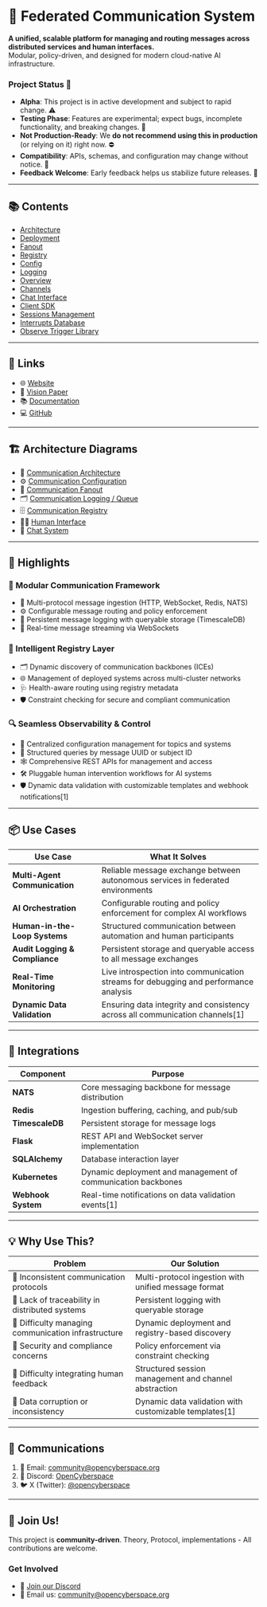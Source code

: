 # 🚀 Federated Communication System

**A unified, scalable platform for managing and routing messages across distributed services and human interfaces.**  
Modular, policy-driven, and designed for modern cloud-native AI infrastructure.

### Project Status 🚧

* **Alpha**: This project is in active development and subject to rapid change. ⚠️
* **Testing Phase**: Features are experimental; expect bugs, incomplete functionality, and breaking changes. 🧪
* **Not Production-Ready**: We **do not recommend using this in production** (or relying on it) right now. ⛔
* **Compatibility**: APIs, schemas, and configuration may change without notice. 🔄
* **Feedback Welcome**: Early feedback helps us stabilize future releases. 💬

---

## 📚 Contents 

* [Architecture](https://openmesh-internal.pages.dev/communication/architecture)
* [Deployment](https://openmesh-internal.pages.dev/communication/deployment)
* [Fanout](https://openmesh-internal.pages.dev/communication/fanout)
* [Registry](https://openmesh-internal.pages.dev/communication/registry)
* [Config](https://openmesh-internal.pages.dev/communication/config)
* [Logging](https://openmesh-internal.pages.dev/communication/logging)
* [Overview](https://openmesh-internal.pages.dev/communication/human-interface/architecture)
* [Channels](https://openmesh-internal.pages.dev/communication/human-interface/channels)
* [Chat Interface](https://openmesh-internal.pages.dev/communication/human-interface/chat)
* [Client SDK](https://openmesh-internal.pages.dev/communication/human-interface/client.md)
* [Sessions Management](https://openmesh-internal.pages.dev/communication/human-interface/sessions)
* [Interrupts Database](https://openmesh-internal.pages.dev/interrupts/interrupts_db)
* [Observe Trigger Library](https://openmesh-internal.pages.dev/interrupts/observe_trigger_lib)


---

## 🔗 Links

* 🌐 [Website](https://contracts-grid-internal.pages.dev/)
* 📄 [Vision Paper](https://resources.aigr.id/)
* 📚 [Documentation](https://openmesh-internal.pages.dev)
* 💻 [GitHub](https://github.com/opencyber-space/OpenMe.sh)

---

## 🏗 Architecture Diagrams

* 📡 [Communication Architecture](https://openmesh-internal.pages.dev/images/communication.png)
* ⚙ [Communication Configuration](https://openmesh-internal.pages.dev/images/communication-config.png)
* 🔀 [Communication Fanout](https://openmesh-internal.pages.dev/images/communication-fanout.png)
* 🗂 [Communication Logging / Queue](https://openmesh-internal.pages.dev/images/communication-queue.png)
* 🗄 [Communication Registry](https://openmesh-internal.pages.dev/images/communication-registry.png)
* 🧑‍💻 [Human Interface](https://openmesh-internal.pages.dev/images/communication-human-interface.png)
* 💬 [Chat System](https://openmesh-internal.pages.dev/images/communication-chat.png)

---

## 🌟 Highlights

### 🧱 Modular Communication Framework
- 📡 Multi-protocol message ingestion (HTTP, WebSocket, Redis, NATS)
- ⚙️ Configurable message routing and policy enforcement
- 💾 Persistent message logging with queryable storage (TimescaleDB)
- 🔄 Real-time message streaming via WebSockets

### 🧠 Intelligent Registry Layer
- 🗂️ Dynamic discovery of communication backbones (ICEs)
- 🌐 Management of deployed systems across multi-cluster networks
- 🩺 Health-aware routing using registry metadata
- 🛡️ Constraint checking for secure and compliant communication

### 🔍 Seamless Observability & Control
- 🔑 Centralized configuration management for topics and systems
- 🧾 Structured queries by message UUID or subject ID
- 🕸️ Comprehensive REST APIs for management and access
- 🛠️ Pluggable human intervention workflows for AI systems
- 🛡️ Dynamic data validation with customizable templates and webhook notifications[1]

---

## 📦 Use Cases

| Use Case                        | What It Solves                                                                      |
| ------------------------------- | ----------------------------------------------------------------------------------- |
| **Multi-Agent Communication**   | Reliable message exchange between autonomous services in federated environments         |
| **AI Orchestration**            | Configurable routing and policy enforcement for complex AI workflows                   |
| **Human-in-the-Loop Systems**   | Structured communication between automation and human participants                     |
| **Audit Logging & Compliance**  | Persistent storage and queryable access to all message exchanges                     |
| **Real-Time Monitoring**        | Live introspection into communication streams for debugging and performance analysis |
| **Dynamic Data Validation**    | Ensuring data integrity and consistency across all communication channels[1]         |

---

## 🧩 Integrations

| Component           | Purpose                                                     |
| ------------------- | ----------------------------------------------------------- |
| **NATS**            | Core messaging backbone for message distribution              |
| **Redis**           | Ingestion buffering, caching, and pub/sub                     |
| **TimescaleDB**     | Persistent storage for message logs                         |
| **Flask**           | REST API and WebSocket server implementation                |
| **SQLAlchemy**      | Database interaction layer                                  |
| **Kubernetes**      | Dynamic deployment and management of communication backbones |
| **Webhook System**   | Real-time notifications on data validation events[1]          |

---

## 💡 Why Use This?

| Problem                                         | Our Solution                                                        |
| ----------------------------------------------- | ------------------------------------------------------------------- |
| 🔹 Inconsistent communication protocols          | Multi-protocol ingestion with unified message format                |
| 🔹 Lack of traceability in distributed systems   | Persistent logging with queryable storage                           |
| 🔹 Difficulty managing communication infrastructure | Dynamic deployment and registry-based discovery                       |
| 🔹 Security and compliance concerns              | Policy enforcement via constraint checking                          |
| 🔹 Difficulty integrating human feedback       | Structured session management and channel abstraction                |
| 🔹 Data corruption or inconsistency           | Dynamic data validation with customizable templates[1]                |

---

## 📢 Communications

1. 📧 Email: [community@opencyberspace.org](mailto:community@opencyberspace.org)  
2. 💬 Discord: [OpenCyberspace](https://discord.gg/W24vZFNB)  
3. 🐦 X (Twitter): [@opencyberspace](https://x.com/opencyberspace)

---

## 🤝 Join Us!

This project is **community-driven**. Theory, Protocol, implementations - All contributions are welcome.

### Get Involved

- 💬 [Join our Discord](https://discord.gg/W24vZFNB)  
- 📧 Email us: [community@opencyberspace.org](mailto:community@opencyberspace.org)

